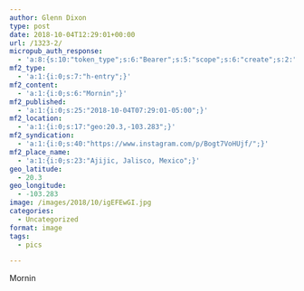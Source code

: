 ```yaml
---
author: Glenn Dixon
type: post
date: 2018-10-04T12:29:01+00:00
url: /1323-2/
micropub_auth_response:
  - 'a:8:{s:10:"token_type";s:6:"Bearer";s:5:"scope";s:6:"create";s:2:"me";s:28:"https://glenn.thedixons.net/";s:9:"issued_by";s:55:"https://glenn.thedixons.net/wp-json/indieauth/1.0/token";s:9:"client_id";s:23:"https://ownyourgram.com";s:9:"issued_at";i:1533209346;s:4:"user";i:1;s:13:"last_accessed";i:1538676623;}'
mf2_type:
  - 'a:1:{i:0;s:7:"h-entry";}'
mf2_content:
  - 'a:1:{i:0;s:6:"Mornin";}'
mf2_published:
  - 'a:1:{i:0;s:25:"2018-10-04T07:29:01-05:00";}'
mf2_location:
  - 'a:1:{i:0;s:17:"geo:20.3,-103.283";}'
mf2_syndication:
  - 'a:1:{i:0;s:40:"https://www.instagram.com/p/Bogt7VoHUjf/";}'
mf2_place_name:
  - 'a:1:{i:0;s:23:"Ajijic, Jalisco, Mexico";}'
geo_latitude:
  - 20.3
geo_longitude:
  - -103.283
image: /images/2018/10/igEFEwGI.jpg
categories:
  - Uncategorized
format: image
tags:
  - pics

---
```

Mornin
